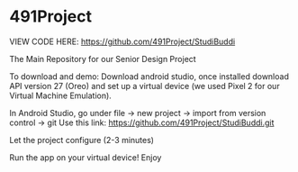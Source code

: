 # 491Project
VIEW CODE HERE: https://github.com/491Project/StudiBuddi

The Main Repository for our Senior Design Project


To download and demo:
Download android studio, once installed download API version 27 (Oreo) and set up a virtual device (we used Pixel 2 for our Virtual Machine Emulation).

In Android Studio, go under file -> new project -> import from version control -> git
Use this link: https://github.com/491Project/StudiBuddi.git

Let the project configure (2-3 minutes)

Run the app on your virtual device! Enjoy

